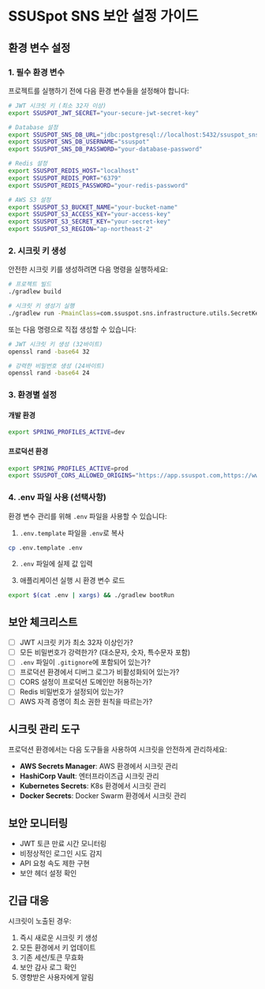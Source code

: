 # SSUSpot SNS 보안 설정 가이드

## 환경 변수 설정

### 1. 필수 환경 변수

프로젝트를 실행하기 전에 다음 환경 변수들을 설정해야 합니다:

```bash
# JWT 시크릿 키 (최소 32자 이상)
export SSUSPOT_JWT_SECRET="your-secure-jwt-secret-key"

# Database 설정
export SSUSPOT_SNS_DB_URL="jdbc:postgresql://localhost:5432/ssuspot_sns"
export SSUSPOT_SNS_DB_USERNAME="ssuspot"
export SSUSPOT_SNS_DB_PASSWORD="your-database-password"

# Redis 설정
export SSUSPOT_REDIS_HOST="localhost"
export SSUSPOT_REDIS_PORT="6379"
export SSUSPOT_REDIS_PASSWORD="your-redis-password"

# AWS S3 설정
export SSUSPOT_S3_BUCKET_NAME="your-bucket-name"
export SSUSPOT_S3_ACCESS_KEY="your-access-key"
export SSUSPOT_S3_SECRET_KEY="your-secret-key"
export SSUSPOT_S3_REGION="ap-northeast-2"
```

### 2. 시크릿 키 생성

안전한 시크릿 키를 생성하려면 다음 명령을 실행하세요:

```bash
# 프로젝트 빌드
./gradlew build

# 시크릿 키 생성기 실행
./gradlew run -PmainClass=com.ssuspot.sns.infrastructure.utils.SecretKeyGeneratorKt
```

또는 다음 명령으로 직접 생성할 수 있습니다:

```bash
# JWT 시크릿 키 생성 (32바이트)
openssl rand -base64 32

# 강력한 비밀번호 생성 (24바이트)
openssl rand -base64 24
```

### 3. 환경별 설정

#### 개발 환경
```bash
export SPRING_PROFILES_ACTIVE=dev
```

#### 프로덕션 환경
```bash
export SPRING_PROFILES_ACTIVE=prod
export SSUSPOT_CORS_ALLOWED_ORIGINS="https://app.ssuspot.com,https://www.ssuspot.com"
```

### 4. .env 파일 사용 (선택사항)

환경 변수 관리를 위해 `.env` 파일을 사용할 수 있습니다:

1. `.env.template` 파일을 `.env`로 복사
```bash
cp .env.template .env
```

2. `.env` 파일에 실제 값 입력

3. 애플리케이션 실행 시 환경 변수 로드
```bash
export $(cat .env | xargs) && ./gradlew bootRun
```

## 보안 체크리스트

- [ ] JWT 시크릿 키가 최소 32자 이상인가?
- [ ] 모든 비밀번호가 강력한가? (대소문자, 숫자, 특수문자 포함)
- [ ] `.env` 파일이 `.gitignore`에 포함되어 있는가?
- [ ] 프로덕션 환경에서 디버그 로그가 비활성화되어 있는가?
- [ ] CORS 설정이 프로덕션 도메인만 허용하는가?
- [ ] Redis 비밀번호가 설정되어 있는가?
- [ ] AWS 자격 증명이 최소 권한 원칙을 따르는가?

## 시크릿 관리 도구

프로덕션 환경에서는 다음 도구들을 사용하여 시크릿을 안전하게 관리하세요:

- **AWS Secrets Manager**: AWS 환경에서 시크릿 관리
- **HashiCorp Vault**: 엔터프라이즈급 시크릿 관리
- **Kubernetes Secrets**: K8s 환경에서 시크릿 관리
- **Docker Secrets**: Docker Swarm 환경에서 시크릿 관리

## 보안 모니터링

- JWT 토큰 만료 시간 모니터링
- 비정상적인 로그인 시도 감지
- API 요청 속도 제한 구현
- 보안 헤더 설정 확인

## 긴급 대응

시크릿이 노출된 경우:

1. 즉시 새로운 시크릿 키 생성
2. 모든 환경에서 키 업데이트
3. 기존 세션/토큰 무효화
4. 보안 감사 로그 확인
5. 영향받은 사용자에게 알림